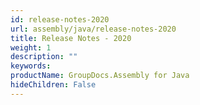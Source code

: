 ```yaml
---
id: release-notes-2020
url: assembly/java/release-notes-2020
title: Release Notes - 2020
weight: 1
description: ""
keywords: 
productName: GroupDocs.Assembly for Java
hideChildren: False
---
```

